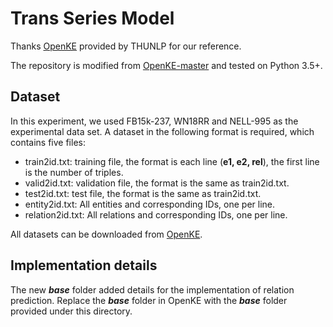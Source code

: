 # Trans Series Model

Thanks [OpenKE](https://github.com/thunlp/OpenKE) provided by THUNLP for our reference.

The repository is modified from [OpenKE-master](https://github.com/thunlp/OpenKE/tree/master) and tested on Python 3.5+.

## Dataset

In this experiment, we used FB15k-237, WN18RR and NELL-995 as the experimental data set.
A dataset in the following format is required, which contains five files:
* train2id.txt: training file, the format is each line (**e1, e2, rel**), the first line is the number of triples.
* valid2id.txt: validation file, the format is the same as train2id.txt.
* test2id.txt: test file, the format is the same as train2id.txt.
* entity2id.txt: All entities and corresponding IDs, one per line.
* relation2id.txt: All relations and corresponding IDs, one per line.

All datasets can be downloaded from [OpenKE](https://github.com/thunlp/OpenKE/tree/OpenKE-PyTorch/benchmarks).

## Implementation details
The new ***base*** folder added details for the implementation of relation prediction.
Replace the ***base*** folder in OpenKE with the ***base*** folder provided under this directory.



